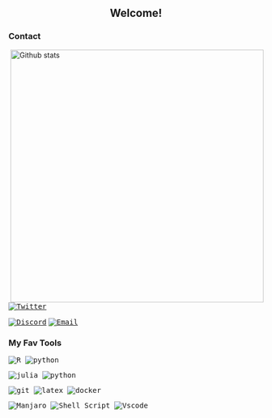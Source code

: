 <h2 align="center"> Welcome! </h2>   


### Contact


<img src="https://github-readme-stats-eight-theta.vercel.app/api?username=luspita&show_icons=true&theme=tokyonight&include_all_commits=true&count_private=true&hide_border=true" align="right"
     alt="Github stats" width="500">

[<kbd>![Twitter](https://img.shields.io/badge/Twitter-1DA1F2?style=for-the-badge&logo=twitter&logoColor=white)](https://twitter.com/luiz_luspa)
 
[<kbd>![Discord](https://img.shields.io/badge/Discord-7289DA?style=for-the-badge&logo=discord&logoColor=white)</kbd>](https://discord.com/users/800151407445540904)
[<kbd>![Email](https://img.shields.io/badge/Email-D14836?style=for-the-badge&logo=gmail&logoColor=white)](mailto:alirpereira887@gmail.com)

### My Fav Tools
<kbd>![R](https://img.shields.io/badge/R-276DC3?style=for-the-badge&logo=r&logoColor=white) </kbd>
<kbd>![python](https://img.shields.io/badge/Python-14354C?style=for-the-badge&logo=python&logoColor=white) </kbd>

<kbd> ![julia](https://img.shields.io/badge/Julia-9558B2?style=for-the-badge&logo=julia&logoColor=white) </kbd>
<kbd>![python](https://img.shields.io/badge/C++-0E59A1?style=for-the-badge&logo=c%2B%2B&logoColor=white) </kbd>

<kbd>![git](https://img.shields.io/badge/git-%23F05033.svg?style=for-the-badge&logo=git&logoColor=white) </kbd>
<kbd>![latex](https://img.shields.io/badge/latex-%23008080.svg?style=for-the-badge&logo=latex&logoColor=white) </kbd>
<kbd>![docker](https://img.shields.io/badge/docker-18BECD?style=for-the-badge&logo=docker&logoColor=white) </kbd>

<kbd>![Manjaro](https://img.shields.io/badge/Manjaro-35BF5C?style=for-the-badge&logo=Manjaro&logoColor=white) </kbd>
<kbd>![Shell Script](https://img.shields.io/badge/shell_script-%23121011.svg?style=for-the-badge&logo=gnu-bash&logoColor=white) </kbd>
<kbd> ![Vscode](https://img.shields.io/badge/VSCode-0078D4?style=for-the-badge&logo=visual%20studio%20code&logoColor=white) </kbd>
